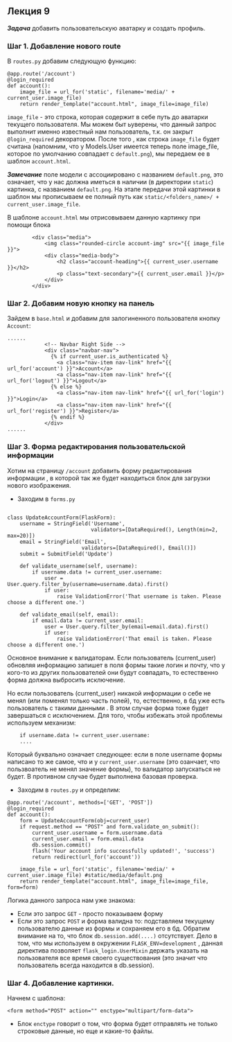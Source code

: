 ## Лекция 9

***Задача*** добавить пользовательскую аватарку и создать профиль.

### Шаг 1. Добавление нового route
В ```routes.py``` добавим следующую функцию:
```
@app.route('/account')
@login_required
def account():
    image_file = url_for('static', filename='media/' + current_user.image_file)
    return render_template("account.html", image_file=image_file)
```

```image_file``` - это строка, которая содержит в себе путь до аватарки текущего пользователя. Мы можем быт ьуверены, что данный запрос выполнит именно известный нам пользователь, т.к. он закрыт ```@login_required``` декоратором.
После того , как строка ```image_file``` будет считана (напомним, что у Models.User имеется теперь поле image_file, которое по умолчанию совпадает с ```default.png```), мы передаем ее в шаблон ```account.html```.

***Замечание*** поле модели с ассоциировано с названием ```default.png```, это означает, что у нас должна иметься в наличии (в директории ```static```) картинка, с названием ```default.png```. На этапе передачи этой картинки в шаблон мы прописываем ее полный путь как ```static/<folders_name>/ + current_user.image_file```.


В шаблоне ```account.html``` мы отрисовываем данную картинку при помощи блока <img>
```
        <div class="media">
            <img class="rounded-circle account-img" src="{{ image_file }}">
            <div class="media-body">
                <h2 class="account-heading">{{ current_user.username }}</h2>
                <p class="text-secondary">{{ current_user.email }}</p>
            </div>
        </div>
```

###  Шаг 2. Добавим новую кнопку на панель
Зайдем в ```base.html``` и добавим для залогиненного пользователя кнопку ```Account```:
```
......
            <!-- Navbar Right Side -->
            <div class="navbar-nav">
              {% if current_user.is_authenticated %}
                <a class="nav-item nav-link" href="{{ url_for('account') }}">Account</a>
                <a class="nav-item nav-link" href="{{ url_for('logout') }}">Logout</a>
              {% else %}
                <a class="nav-item nav-link" href="{{ url_for('login') }}">Login</a>
                <a class="nav-item nav-link" href="{{ url_for('register') }}">Register</a>
              {% endif %}
            </div>  
......
```

### Шаг 3. Форма редактирования пользовательской информации
Хотим на страницу ```/account``` добавить форму редактирования информации , в которой так же будет находиться
блок для загрузки нового изображения.

* Заходим в ```forms.py```
```

class UpdateAccountForm(FlaskForm):
    username = StringField('Username',
                           validators=[DataRequired(), Length(min=2, max=20)])
    email = StringField('Email',
                        validators=[DataRequired(), Email()])
    submit = SubmitField('Update')

    def validate_username(self, username):
        if username.data != current_user.username:
            user = User.query.filter_by(username=username.data).first()
            if user:
                raise ValidationError('That username is taken. Please choose a different one.')

    def validate_email(self, email):
        if email.data != current_user.email:
            user = User.query.filter_by(email=email.data).first()
            if user:
                raise ValidationError('That email is taken. Please choose a different one.')
```

Основное внимание к валидаторам.
Если пользователь (current_user) обновляя информацию запишет в поля формы такие логин и почту, что у кого-то из других пользователей они будут совпадать, то естественно форма должна выбросить исключение.

Но если пользователь (current_user) никакой информации о себе не менял (или поменял только часть полей), то, естественно, в бд уже есть пользователь с такими данными . В этом случае форма тоже будет завершаться с исключением. Для того, чтобы избежать этой проблемы используем механизм:
```
    if username.data != current_user.username:
    ....
```
Который буквально означает следующее: если в поле username формы написано то же самое, что и у ```current_user.username``` (это озанчает, что пользвоатель не менял значение формы), то валидатор запускаться не будет. В противном случае будет выполнена базовая проверка.


* Заходим в ```routes.py``` и определим:
```
@app.route('/account', methods=['GET', 'POST'])
@login_required
def account():
    form = UpdateAccountForm(obj=current_user)
    if request.method == "POST" and form.validate_on_submit():
        current_user.username = form.username.data 
        current_user.email = form.email.data 
        db.session.commit()
        flash('Your account info successfully updated!', 'success')
        return redirect(url_for('account'))

    image_file = url_for('static', filename='media/' + current_user.image_file) #static/media/default.png
    return render_template("account.html", image_file=image_file, form=form)
```

Логика данного запроса нам уже знакома:
* Если это запрос ```GET``` - просто показываем форму
* Если это запрос ```POST``` и форма валидна то: подставляем текущему пользователю данные из формы и сохраняем его в бд.
Обратим внимание на то, что блок ```db.session.add(....)``` отсутствует. Дело в том, что мы используем в окружении ```FLASK_ENV=development``` , данная директива позволяет ```flask_login.UserMixin``` держать указать на пользователя все время своего существования (это значит что пользователь всегда находится в db.session).


### Шаг 4. Добавление картинки.
Начнем с шаблона:
```
<form method="POST" action="" enctype="multipart/form-data">
```
* Блок ```enctype``` говорит о том, что форма будет отправлять не только строковые данные, но еще и какие-то файлы.
```
```